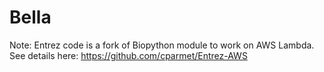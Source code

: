 # Bella

Note: Entrez code is a fork of Biopython module to work on AWS Lambda. See details here: 
https://github.com/cparmet/Entrez-AWS